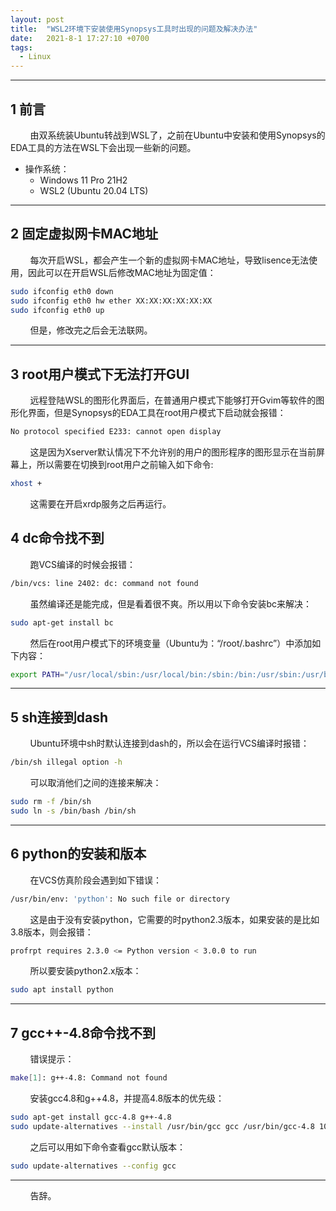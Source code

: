 ```yaml
---
layout: post
title:  "WSL2环境下安装使用Synopsys工具时出现的问题及解决办法"
date:   2021-8-1 17:27:10 +0700
tags:
  - Linux
---
```



----

## 1 前言

&#160; &#160; &#160; &#160; 由双系统装Ubuntu转战到WSL了，之前在Ubuntu中安装和使用Synopsys的EDA工具的方法在WSL下会出现一些新的问题。

* 操作系统：
	* Windows 11 Pro 21H2
	* WSL2 (Ubuntu 20.04 LTS)

----


## 2 固定虚拟网卡MAC地址

&#160; &#160; &#160; &#160; 每次开启WSL，都会产生一个新的虚拟网卡MAC地址，导致lisence无法使用，因此可以在开启WSL后修改MAC地址为固定值：

```sh
sudo ifconfig eth0 down
sudo ifconfig eth0 hw ether XX:XX:XX:XX:XX:XX
sudo ifconfig eth0 up
```

&#160; &#160; &#160; &#160; 但是，修改完之后会无法联网。



----

## 3 root用户模式下无法打开GUI


&#160; &#160; &#160; &#160; 远程登陆WSL的图形化界面后，在普通用户模式下能够打开Gvim等软件的图形化界面，但是Synopsys的EDA工具在root用户模式下启动就会报错：

```sh
No protocol specified E233: cannot open display
```

&#160; &#160; &#160; &#160; 这是因为Xserver默认情况下不允许别的用户的图形程序的图形显示在当前屏幕上，所以需要在切换到root用户之前输入如下命令:

```sh
xhost +
```

&#160; &#160; &#160; &#160; 这需要在开启xrdp服务之后再运行。

## 4 dc命令找不到

&#160; &#160; &#160; &#160; 跑VCS编译的时候会报错：

```sh
/bin/vcs: line 2402: dc: command not found
```

&#160; &#160; &#160; &#160; 虽然编译还是能完成，但是看着很不爽。所以用以下命令安装bc来解决：

```sh
sudo apt-get install bc
```

&#160; &#160; &#160; &#160; 然后在root用户模式下的环境变量（Ubuntu为：“/root/.bashrc”）中添加如下内容：

```sh
export PATH="/usr/local/sbin:/usr/local/bin:/sbin:/bin:/usr/sbin:/usr/bin:/root/bin:"$PATH
```

----

## 5 sh连接到dash


&#160; &#160; &#160; &#160; Ubuntu环境中sh时默认连接到dash的，所以会在运行VCS编译时报错：

```sh
/bin/sh illegal option -h
```

&#160; &#160; &#160; &#160; 可以取消他们之间的连接来解决：

```sh
sudo rm -f /bin/sh
sudo ln -s /bin/bash /bin/sh
```

----

## 6 python的安装和版本

&#160; &#160; &#160; &#160; 在VCS仿真阶段会遇到如下错误：

```sh
/usr/bin/env: 'python': No such file or directory
```

&#160; &#160; &#160; &#160; 这是由于没有安装python，它需要的时python2.3版本，如果安装的是比如3.8版本，则会报错：

```sh
profrpt requires 2.3.0 <= Python version < 3.0.0 to run
```

&#160; &#160; &#160; &#160; 所以要安装python2.x版本：

```sh
sudo apt install python
```

----

## 7 gcc++-4.8命令找不到

&#160; &#160; &#160; &#160; 错误提示：

```sh
make[1]: g++-4.8: Command not found
```


&#160; &#160; &#160; &#160; 安装gcc4.8和g++4.8，并提高4.8版本的优先级：

```sh
sudo apt-get install gcc-4.8 g++-4.8										# 安装
sudo update-alternatives --install /usr/bin/gcc gcc /usr/bin/gcc-4.8 100	# 提升优先级
```

&#160; &#160; &#160; &#160; 之后可以用如下命令查看gcc默认版本：

```sh
sudo update-alternatives --config gcc
```

----
&#160; &#160; &#160; &#160; 告辞。